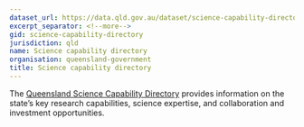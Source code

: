```yaml
---
dataset_url: https://data.qld.gov.au/dataset/science-capability-directory
excerpt_separator: <!--more-->
gid: science-capability-directory
jurisdiction: qld
name: Science capability directory
organisation: queensland-government
title: Science capability directory
---
```


The [Queensland Science Capability Directory](http://www.qld.gov.au/sciencedirectory) provides information on the state’s key research capabilities, science expertise, and collaboration and investment opportunities.